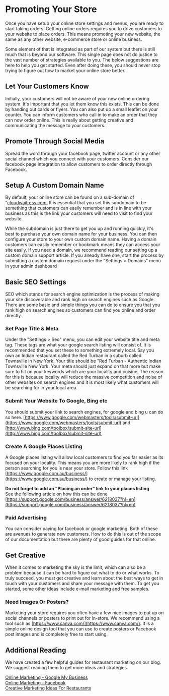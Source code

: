# Promoting Your Store

Once you have setup your online store settings and menus, you are ready to start taking orders. Getting online orders requires you to drive customers to your website to place orders. This means promoting your new website, the same as any other website, e-commerce store or online business.

Some element of that is integrated as part of our system but there is still much that is beyond our software. This single page does not do justice to the vast number of strategies available to you. The below suggestions are here to help you get started. Even after doing these, you should never stop trying to figure out how to market your online store better.

## **Let Your Customers Know**

Initially, your customers will not be aware of your new online ordering system. It's important that you let them know this exists. This can be done by handing out cards or flyers. You can also put up a small leaflet on your counter. You can inform customers who call in to make an order that they can now order online. This is really about getting creative and communicating the message to your customers.

## **Promote Through Social Media**

Spread the word through your facebook page, twitter account or any other social channel which you connect with your customers. Consider our facebook page integration to allow customers to order directly through Facebook.

## **Setup A Custom Domain Name**

By default, your online store can be found on a sub-domain of "[cloudwaitress.com.](http://cloudwaitress.com/) It is essential that you set this subdomain to be something that customers can easily remember and is in line with your business as this is the link your customers will need to visit to find your website.

While the subdomain is just there to get you up and running quickly, it's best to purchase your own domain name for your business. You can then configure your store to your own custom domain name. Having a domain customers can easily remember or bookmark means they can access your site easily. If you need a domain, we recommend reading our setting up a custom domain support article. If you already have one, start the process by submitting a custom domain request under the "Settings &gt; Domains" menu in your admin dashboard

## **Basic SEO Settings**

SEO which stands for search engine optimization is the process of making your site discoverable and rank high on search engines such as Google. There are some basic and simple things you can do to ensure you that you rank high on search engines so customers can find you online and order directly.

### **Set Page Title & Meta**

Under the "Settings &gt; Seo" menu, you can edit your website title and meta tag. These tags are what your google search listing will consist of. It is recommended that you set these to something extremely local. Say you own an Indian restaurant called the Red Turban in a suburb called Townsville in New York. Your title should be "Red Turban - Authentic Indian Townsville New York. Your meta should just expand on that more but make sure to hit on your keywords which are your locality and cuisine. The reason for this is because locality will reduce the massive competition and noise of other websites on search engines and it is most likely what customers will be searching for in your local area.

### **Submit Your Website To Google, Bing etc**

You should submit your link to search engines, for google and bing u can do so here. [https://www.google.com/webmasters/tools/submit-url](https://www.google.com/webmasters/tools/submit-url) and [http://www.bing.com/toolbox/submit-site-url](http://www.bing.com/toolbox/submit-site-url)

### **Create A Google Places Listing**

A Google places listing will allow local customers to find you far easier as its focused on your locality. This means you are more likely to rank high if the person searching for you is near your store. Follow this link [https://www.google.com.au/business/](https://www.google.com.au/business/) to create or manage your listing.

**Do not forget to add an "Placing an order" link to your places listing**  
See the following article on how this can be done [https://support.google.com/business/answer/6218037?hl=en](https://support.google.com/business/answer/6218037?hl=en)

### **Paid Advertising**

You can consider paying for facebook or google marketing. Both of these are avenues to generate new customers. How to do this is out of the scope of our documentation but there are plenty of good guides for that online.

## **Get Creative**

When it comes to marketing the sky is the limit, which can also be a problem because it can be hard to figure out what to do or what works. To truly succeed, you must get creative and learn about the best ways to get in touch with your customers and share your message with them. To get you started, some other ideas include e-mail marketing and free samples.

### **Need Images Or Posters?**

Marketing your store requires you often have a few nice images to put up on social channels or posters to print out for in-store. We recommend using a tool such as [https://www.canva.com/](https://www.canva.com/). It is a simple online design tool that you can use to create posters or Facebook post images and is completely free to start using.

## **Additional Reading**

We have created a few helpful guides for restaurant marketing on our blog. We suggest reading them to get more ideas and strategies.

[Online Marketing - Google My Business](https://www.cloudwaitress.com/blog/online-restaurant-marketing-google-my-business)  
[Online Marketing - Facebook](https://www.cloudwaitress.com/blog/online-restaurant-marketing-facebook-advertising)  
[Creative Marketing Ideas For Restaurants](https://www.cloudwaitress.com/blog/creative-marketing-ideas-restaurants)

